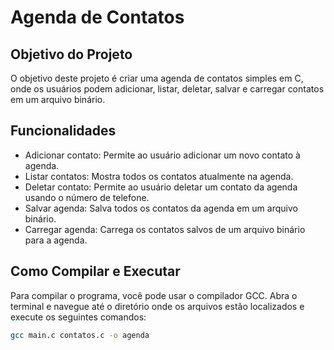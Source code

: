 # Agenda de Contatos

## Objetivo do Projeto
O objetivo deste projeto é criar uma agenda de contatos simples em C, onde os usuários podem adicionar, listar, deletar, salvar e carregar contatos em um arquivo binário.

## Funcionalidades
- Adicionar contato: Permite ao usuário adicionar um novo contato à agenda.
- Listar contatos: Mostra todos os contatos atualmente na agenda.
- Deletar contato: Permite ao usuário deletar um contato da agenda usando o número de telefone.
- Salvar agenda: Salva todos os contatos da agenda em um arquivo binário.
- Carregar agenda: Carrega os contatos salvos de um arquivo binário para a agenda.

## Como Compilar e Executar
Para compilar o programa, você pode usar o compilador GCC. Abra o terminal e navegue até o diretório onde os arquivos estão localizados e execute os seguintes comandos:

```bash
gcc main.c contatos.c -o agenda
